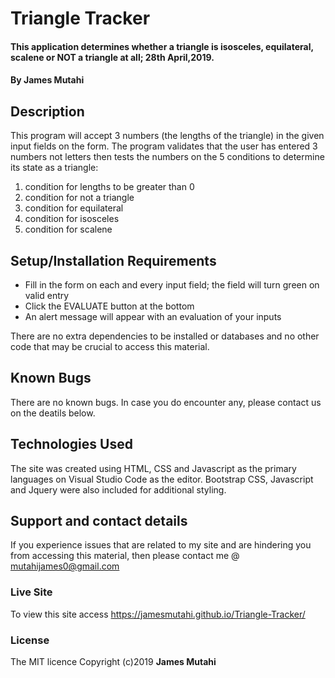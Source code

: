 # Triangle Tracker
#### This application determines whether a triangle is isosceles, equilateral, scalene or NOT a triangle at all; 28th April,2019.
#### By **James Mutahi**
## Description
This program will accept 3 numbers (the lengths of the triangle) in the given input fields on the form. The program validates that the user has entered 3 numbers not letters then tests the numbers on the 5 conditions to determine its state as a triangle:
1. condition for lengths to be greater than 0
2. condition for not a triangle
3. condition for equilateral
4. condition for isosceles
5. condition for scalene

## Setup/Installation Requirements
* Fill in the form on each and every input field; the field will turn green on valid entry
* Click the EVALUATE button at the bottom 
* An alert message will appear with an evaluation of your inputs

There are no extra dependencies to be installed or databases and no other code that may be crucial to access this material.
## Known Bugs
There are no known bugs. In case you do encounter any, please contact us on the deatils below.
## Technologies Used
The site was created using HTML, CSS and Javascript as the primary languages on Visual Studio Code as the editor. Bootstrap CSS, Javascript and Jquery were also included for additional styling.
## Support and contact details
If you experience issues that are related to my site and are hindering you from accessing this material, then please contact me @ mutahijames0@gmail.com
### Live Site
 To view this site access https://jamesmutahi.github.io/Triangle-Tracker/
### License
The MIT licence Copyright (c)2019 **James Mutahi**